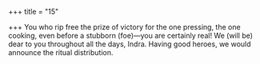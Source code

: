 +++
title = "15"

+++
You who rip free the prize of victory for the one pressing, the one  cooking, even before a stubborn (foe)—you are certainly real!
We (will be) dear to you throughout all the days, Indra. Having good  heroes, we would announce the ritual distribution.